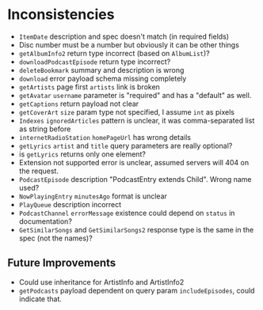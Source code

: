 # Inconsistencies

* `ItemDate` description and spec doesn't match (in required fields)
* Disc number must be a number but obviously it can be other things
* `getAlbumInfo2` return type incorrect (based on `AlbumList`)?
* `downloadPodcastEpisode` return type incorrect?
* `deleteBookmark` summary and description is wrong
* `download` error payload schema missing completely
* `getArtists` page first `artists` link is broken
* `getAvatar` `username` parameter is "required" and has a "default" as well.
* `getCaptions` return payload not clear
* `getCoverArt` `size` param type not specified, I assume `int` as pixels
* `Indexes` `ignoredArticles` pattern is unclear, it was comma-separated list as string before
* `internetRadioStation` `homePageUrl` has wrong details
* `getLyrics` `artist` and `title` query parameters are really optional?
* is `getLyrics` returns only one element?
* Extension not supported error is unclear, assumed servers will 404 on the request.
* `PodcastEpisode` description "PodcastEntry extends Child". Wrong name used?
* `NowPlayingEntry` `minutesAgo` format is unclear
* `PlayQueue` description incorrect
* `PodcastChannel` `errorMessage` existence could depend on `status` in documentation?
* `GetSimilarSongs` and `GetSimilarSongs2` response type is the same in the spec (not the names)?

## Future Improvements

* Could use inheritance for ArtistInfo and ArtistInfo2
* `getPodcasts` payload dependent on query param `includeEpisodes`, could indicate that.
